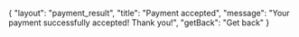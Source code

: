 {
   "layout": "payment_result",
   "title": "Payment accepted",
   "message": "Your payment successfully accepted! Thank you!",
   "getBack": "Get back"
}
